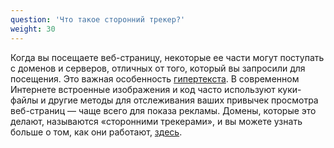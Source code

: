 ```yaml
---
question: 'Что такое сторонний трекер?'
weight: 30
---
```


Когда вы посещаете веб-страницу, некоторые ее части могут поступать с доменов и серверов, отличных от того, который вы запросили для посещения. Это важная особенность [гипертекста](https://ru.wikipedia.org/wiki/%D0%93%D0%B8%D0%BF%D0%B5%D1%80%D1%82%D0%B5%D0%BA%D1%81%D1%82). В современном Интернете встроенные изображения и код часто используют куки-файлы и другие методы для отслеживания ваших привычек просмотра веб-страниц — чаще всего для показа рекламы. Домены, которые это делают, называются «сторонними трекерами», и вы можете узнать больше о том, как они работают, [здесь](https://www.eff.org/wp/behind-the-one-way-mirror).
